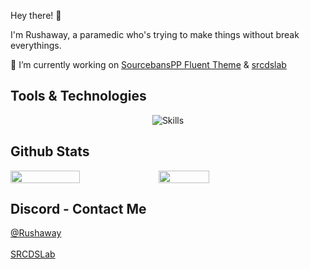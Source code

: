 Hey there! 👋

I'm Rushaway, a paramedic who's trying to make things without break everythings.

🔨 I’m currently working on [SourcebansPP Fluent Theme](https://github.com/Rushaway/sourcebans-web-theme-fluent) & [srcdslab](https://github.com/srcdslab)

## Tools & Technologies  
<div align="center">
<img src="https://skillicons.dev/icons?i=js,html,css,wordpress,python,php,mysql,vscode,blender,git,linux,docker" alt="Skills" style="max-width: 100%;">
</div>

## Github Stats
<div style="display: flex; flex-wrap: nowrap;">
    <img src="https://github-readme-stats.vercel.app/api?username=Rushaway&show_icons=true&theme=one_dark_pro&show=prs_merged_percentage&hide_border=true" style="width: 47%" />
    <img src="https://github-readme-stats.vercel.app/api/top-langs/?username=Rushaway&hide_border=true&layout=compact&theme=one_dark_pro" style="width: 40%" />
</div>

## Discord - Contact Me
<a href="https://discord.com/users/282291207324041216" rel="nofollow" style="display: flex; align-items: center;">@Rushaway</a>
</br>
<a href="https://discord.gg/EFbtjSUUxG" rel="nofollow">SRCDSLab</a>
